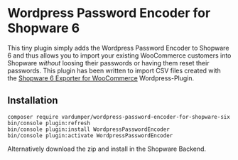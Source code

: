 # Wordpress Password Encoder for Shopware 6
This tiny plugin simply adds the Wordpress Password Encoder to Shopware 6 and thus allows you to import your existing WooCommerce customers into Shopware _without_ loosing their passwords or having them reset their passwords. This plugin has been written to import CSV files created with the [Shopware 6 Exporter for WooCommerce](https://github.com/vardumper/shopware-six-exporter) Wordpress-Plugin. 

## Installation
```
composer require vardumper/wordpress-password-encoder-for-shopware-six
bin/console plugin:refresh
bin/console plugin:install WordpressPasswordEncoder
bin/console plugin:activate WordpressPasswordEncoder
```

Alternatively download the zip and install in the Shopware Backend.
